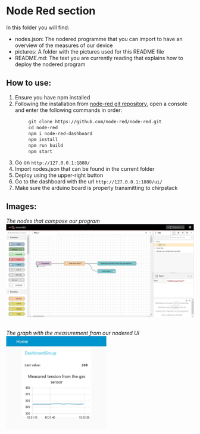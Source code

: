 # Node Red section

In this folder you will find:
- nodes.json: The nodered programme that you can import to have an overview of the measures of our device
- pictures: A folder with the pictures used for this README file
- README.md: The text you are currently reading that explains how to deploy the nodered program

## How to use:

1. Ensure you have npm installed  
2. Following the installation from [node-red git repository](https://github.com/node-red/node-red), open a console and enter the following commands in order:
   ```
        git clone https://github.com/node-red/node-red.git
        cd node-red
        npm i node-red-dashboard
        npm install
        npm run build
        npm start
   ```
3. Go on ```http://127.0.0.1:1880/```
4. Import nodes.json that can be found in the current folder
5. Deploy using the upper-right button
6. Go to the dashboard with the url ```http://127.0.0.1:1880/ui/```
7. Make sure the arduino board is properly transmitting to chirpstack

## Images:

<i>The nodes that compose our program</i>  
<img src="./pictures/nodered_nodes.JPG" height="250">
<br>
<br>

<i>The graph with the measurement from our nodered UI</i>  
<img src="./pictures/ui_measurements.JPG" height="250">
